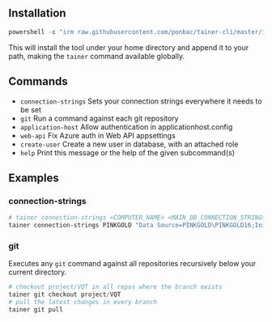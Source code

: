 ## Installation
```powershell
powershell -c "irm raw.githubusercontent.com/ponbac/tainer-cli/master/install.ps1 | iex"
```

This will install the tool under your home directory and append it to your path, making the `tainer` command available globally.

## Commands
- `connection-strings`  Sets your connection strings everywhere it needs to be set
- `git`                 Run a command against each git repository
- `application-host`    Allow authentication in applicationhost.config
- `web-api`             Fix Azure auth in Web API appsettings
- `create-user`         Create a new user in database, with an attached role
- `help`                Print this message or the help of the given subcommand(s)

## Examples
### connection-strings
```powershell
# tainer connection-strings <COMPUTER_NAME> <MAIN_DB_CONNECTION_STRING> <SERVICE_BUS_CONNECTION_STRING>
tainer connection-strings PINKGOLD "Data Source=PINKGOLD\PINKGOLD16;Initial Catalog=dbEnvirotainerELOS;Integrated Security=SSPI;" "Data Source=PINKGOLD\PINKGOLD16;Initial Catalog=EnvirotainerNServiceBus;Integrated Security=SSPI;"
```

### git
Executes any `git` command against all repositories recursively below your current directory.
```powershell
# checkout project/VQT in all repos where the branch exists
tainer git checkout project/VQT
# pull the latest changes in every branch
tainer git pull
```
